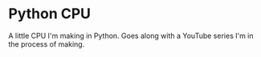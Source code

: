 # Python CPU

A little CPU I'm making in Python. Goes along with a YouTube series I'm in the process of making.
